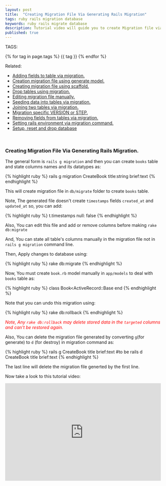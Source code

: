 ```yaml
---
layout: post
title:  "Creating Migration File Via Generating Rails Migration"
tags: ruby rails migration database 
keywords: ruby rails migrate database
description: Tutorial video will guide you to create Migration file via generating Migration in Rails Application.
published: true
---
```


   TAGS:
   
   {% for tag in page.tags %} {{ tag }} {% endfor %}

Related:
<ul>
<li><a href="/2016/04/28/adding_fields_to_table_via_migration.html">Adding fields to table via migration.</a></li>
<li><a href="/2016/04/28/creating_migrating_file_using_generating-_model.html">Creation migration file using generate model.</a></li>
<li><a href="/2016/04/28/creating_migrating_file_using_scaffold.html">Creating migration file using scaffold.</a></li>
<li><a href="/2016/04/28/drop_tables_using_migration.html">Drop tables using migration.</a></li>
<li><a href="/2016/04/28/editing_migration_manually.html">Editing migration file manually.<a></li>
<li><a href="/2016/04/28/seeding_tables_in_migration.html">Seeding data into tables via migration.</a></li>
<li><a href="/2016/04/28/joining_two_tables_via_migration.html">Joining two tables via migration.</a></li>
<li><a href="/2016/04/28/migrating_specific_version_or_step.html">Migration specific VERSION or STEP.</a></li>
<li><a href="/2016/04/28/removing_fields_from_tables_via_migration.html">Removing fields from tables via migration.</a></li>
<li><a href="/2016/04/28/setting_rails_environment_via_migration.html">Setting rails environment via migration command.</a></li>
<li><a href="/2016/04/28/setup_reset_and_drop_database.html">Setup, reset and drop database</a></li>
</ul>

<br>
<h3>Creating Migration File Via Generating Rails Migration.</h3>

The general form is `rails g migration` and then you can create `books` table and state columns names and its datatypes as:

{% highlight ruby %}
rails g migration CreateBook title:string brief:text
{% endhighlight %}

This will create migration file in `db/migrate` folder to create `books` table.

Note, The generated file doesn't create `timestamps` fields `created_at` and `updated_at` so, you can add:

{% highlight ruby %}
t.timestamps null: false
{% endhighlight %}

Also, You can edit this file and add or remove columns before making `rake db:migrate`

And, You can state all table's columns manually in the migration file not in `rails g migration` command line.

Then, Apply changes to database using:

{% highlight ruby %}
rake db:migrate
{% endhighlight %}

Now, You must create `book.rb` model manually in `app/models` to deal with `books` table as:

{% highlight ruby %}
class Book<ActiveRecord::Base
end
{% endhighlight %}

Note that you can undo this migration using:

{% highlight ruby %}
rake db:rollback
{% endhighlight %}

<i style="color:red;">Note, Any `rake db:rollback` may delete stored data in the `targeted` columns and can't be restored again.</i>

Also, You can delete the migration file generated by converting `g`(for generate) to `d` (for destroy) in migration command as:
 
{% highlight ruby %}
rails g CreateBook title brief:text
#to be
rails d CreateBook title brief:text
{% endhighlight %}

The last line will delete the migration file generted by the first line.

Now take a look to this tutorial video:

<iframe width="100%" height="315" src="https://www.youtube.com/embed/TdIQmThzN84" frameborder="0" allowfullscreen></iframe>
